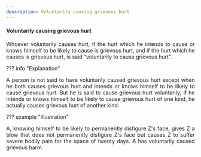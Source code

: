 ```yaml
---
description: Voluntarily causing grievous hurt
---
```


#### Voluntarily causing grievous hurt
<div style="text-align: justify">

Whoever voluntarily causes hurt, if the hurt which he intends to cause or knows himself to be likely to cause is grievous hurt, and if the hurt which he causes is grievous hurt, is said "voluntarily to cause grievous hurt".

</div>

??? info "Explanation"
    <div style="text-align: justify"> A person is not said to have voluntarily caused grievous hurt except when he both causes grievous hurt and intends or knows himself to be likely to cause grievous hurt. But he is said to cause grievous hurt voluntarily; if he intends or knows himself to be likely to cause grievous hurt of one kind, he actually causes grievous hurt of another kind.

??? example "Illustration"
    <div style="text-align: justify"> A, knowing himself to be likely to permanently disfigure Z's face, gives Z a blow that does not permanently disfigure Z's face but causes Z to suffer severe bodily pain for the space of twenty days. A has voluntarily caused grievous harm.
